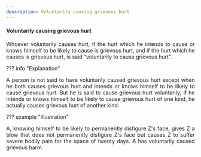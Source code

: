 ```yaml
---
description: Voluntarily causing grievous hurt
---
```


#### Voluntarily causing grievous hurt
<div style="text-align: justify">

Whoever voluntarily causes hurt, if the hurt which he intends to cause or knows himself to be likely to cause is grievous hurt, and if the hurt which he causes is grievous hurt, is said "voluntarily to cause grievous hurt".

</div>

??? info "Explanation"
    <div style="text-align: justify"> A person is not said to have voluntarily caused grievous hurt except when he both causes grievous hurt and intends or knows himself to be likely to cause grievous hurt. But he is said to cause grievous hurt voluntarily; if he intends or knows himself to be likely to cause grievous hurt of one kind, he actually causes grievous hurt of another kind.

??? example "Illustration"
    <div style="text-align: justify"> A, knowing himself to be likely to permanently disfigure Z's face, gives Z a blow that does not permanently disfigure Z's face but causes Z to suffer severe bodily pain for the space of twenty days. A has voluntarily caused grievous harm.
